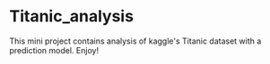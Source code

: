# Titanic_analysis
This mini project contains analysis of kaggle's Titanic dataset with a prediction model.
Enjoy!
